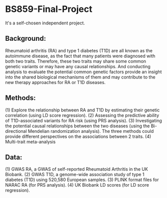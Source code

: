 # BS859-Final-Project
It's a self-chosen independent project.

## Background: 
Rheumatoid arthritis (RA) and type 1 diabetes (T1D) are all known as the autoimmune disease, as the fact that many patients were diagnosed with both two traits. Therefore, these two traits may share some common genetic variants or may have any causal relationships. And conducting analysis to evaluate the potential common genetic factors provide an insight into the shared biological mechanisms of them and may contribute to the new therapy approaches for RA or T1D diseases.

## Methods: 
(1) Explore the relationship between RA and T1D by estimating their genetic correlation (using LD score regression).
(2) Assessing the predictive ability of T1D-associated variants for RA risk (using PRS analysis).
(3) Investigating the potential causal relationships between the two diseases (using the Bi-directional Mendelian randomization analysis). 
The three methods could provide different perspectives on the associations between 2 traits.
(4) Multi-trait meta-analysis

## Data: 	
(1) GWAS RA, a GWAS of self-reported Rheumatoid Arthritis in the UK Biobank.
(2) GWAS T1D, a genome-wide association study of type 1 diabetes (T1D) using 520,580 European samples.
(3) PLINK format files for NARAC RA (for PRS analysis).
(4) UK Biobank LD scores (for LD score regression).


